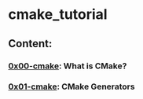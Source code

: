 # cmake_tutorial

## Content:
### [0x00-cmake](./0x00-cmake): What is CMake?
### [0x01-cmake](./0x01-cmake/): CMake Generators
